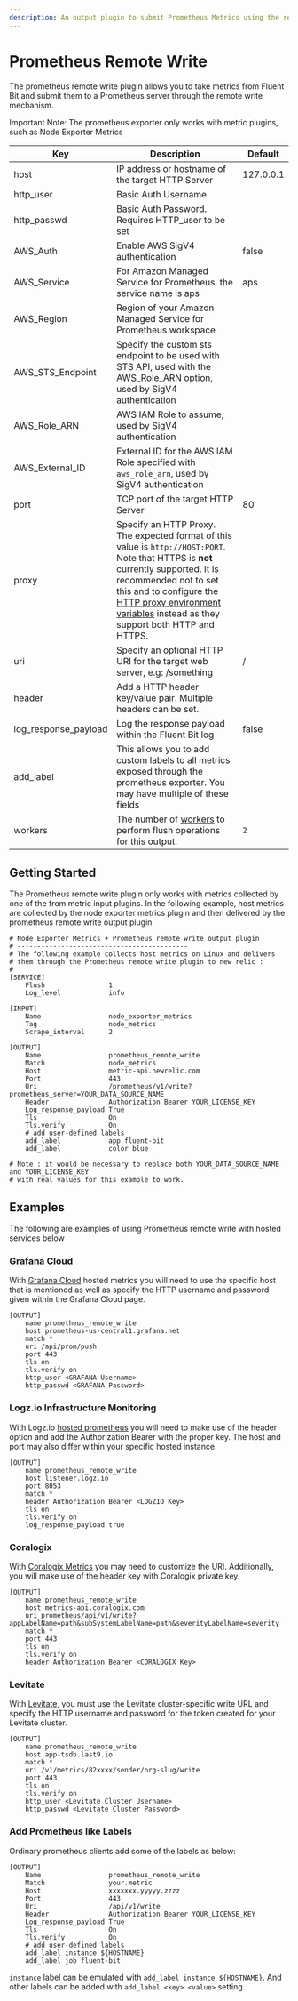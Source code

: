 ```yaml
---
description: An output plugin to submit Prometheus Metrics using the remote write protocol
---
```


# Prometheus Remote Write

The prometheus remote write plugin allows you to take metrics from Fluent Bit and submit them to a Prometheus server through the remote write mechanism.

Important Note: The prometheus exporter only works with metric plugins, such as Node Exporter Metrics

| Key                  | Description                                                                                                                                                                                                                                                            | Default   |
| -------------------- | ---------------------------------------------------------------------------------------------------------------------------------------------------------------------------------------------------------------------------------------------------------------------- | --------- |
| host                 | IP address or hostname of the target HTTP Server                                                                                                                                                                                                                       | 127.0.0.1 |
| http_user            | Basic Auth Username                                                                                                                                                                                                                                                    |           |
| http_passwd          | Basic Auth Password. Requires HTTP_user to be set                                                                                                                                                                                                                      |           |
| AWS\_Auth                  | Enable AWS SigV4 authentication                                                                                                                                                                                                                                                                                                    | false     |
| AWS\_Service               | For Amazon Managed Service for Prometheus, the service name is aps                                                                                                                   | aps          |
| AWS\_Region                | Region of your Amazon Managed Service for Prometheus workspace                                                                                                                                                                                                                                                               |           |
| AWS\_STS\_Endpoint         | Specify the custom sts endpoint to be used with STS API, used with the AWS_Role_ARN option, used by SigV4 authentication                                                                                                                                                                                                           |           |
| AWS\_Role\_ARN             | AWS IAM Role to assume, used by SigV4 authentication                                                                                                                                                                                                                                                                               |           |
| AWS\_External\_ID          | External ID for the AWS IAM Role specified with `aws_role_arn`, used by SigV4 authentication                                                                                                                                                                                                                                       |           |
| port                 | TCP port of the target HTTP Server                                                                                                                                                                                                                                     | 80        |
| proxy                | Specify an HTTP Proxy. The expected format of this value is `http://HOST:PORT`. Note that HTTPS is **not** currently supported. It is recommended not to set this and to configure the [HTTP proxy environment variables](https://docs.fluentbit.io/manual/administration/http-proxy) instead as they support both HTTP and HTTPS. |           |
| uri                  | Specify an optional HTTP URI for the target web server, e.g: /something                                                                                                                                                                                                | /         |
| header               | Add a HTTP header key/value pair. Multiple headers can be set.                                                                                                                                                                                                         |           |
| log_response_payload | Log the response payload within the Fluent Bit log                                                                                                                                                                                                                     | false     |
| add_label            | This allows you to add custom labels to all metrics exposed through the prometheus exporter. You may have multiple of these fields                                                                                                                                     |           |
| workers | The number of [workers](../../administration/multithreading.md#outputs) to perform flush operations for this output. | `2` |

## Getting Started

The Prometheus remote write plugin only works with metrics collected by one of the from metric input plugins. In the following example, host metrics are collected by the node exporter metrics plugin and then delivered by the prometheus remote write output plugin.

```
# Node Exporter Metrics + Prometheus remote write output plugin
# -------------------------------------------
# The following example collects host metrics on Linux and delivers
# them through the Prometheus remote write plugin to new relic :
#
[SERVICE]
    Flush                1
    Log_level            info

[INPUT]
    Name                 node_exporter_metrics
    Tag                  node_metrics
    Scrape_interval      2

[OUTPUT]
    Name                 prometheus_remote_write
    Match                node_metrics
    Host                 metric-api.newrelic.com
    Port                 443
    Uri                  /prometheus/v1/write?prometheus_server=YOUR_DATA_SOURCE_NAME
    Header               Authorization Bearer YOUR_LICENSE_KEY
    Log_response_payload True
    Tls                  On
    Tls.verify           On
    # add user-defined labels
    add_label            app fluent-bit
    add_label            color blue

# Note : it would be necessary to replace both YOUR_DATA_SOURCE_NAME and YOUR_LICENSE_KEY
# with real values for this example to work.
```

## Examples

The following are examples of using Prometheus remote write with hosted services below

### Grafana Cloud

With [Grafana Cloud](https://grafana.com/products/cloud/) hosted metrics you will need to use the specific host that is mentioned as well as specify the HTTP username and password given within the Grafana Cloud page.

```
[OUTPUT]
    name prometheus_remote_write
    host prometheus-us-central1.grafana.net
    match *
    uri /api/prom/push
    port 443
    tls on
    tls.verify on
    http_user <GRAFANA Username>
    http_passwd <GRAFANA Password>
```

### Logz.io Infrastructure Monitoring

With Logz.io [hosted prometheus](https://logz.io/solutions/infrastructure-monitoring/) you will need to make use of the header option and add the Authorization Bearer with the proper key. The host and port may also differ within your specific hosted instance.

```
[OUTPUT]
    name prometheus_remote_write
    host listener.logz.io
    port 8053
    match *
    header Authorization Bearer <LOGZIO Key>
    tls on
    tls.verify on
    log_response_payload true
```

### Coralogix

With [Coralogix Metrics](https://coralogix.com/platform/metrics/) you may need to customize the URI. Additionally, you will make use of the header key with Coralogix private key.

```
[OUTPUT]
    name prometheus_remote_write
    host metrics-api.coralogix.com
    uri prometheus/api/v1/write?appLabelName=path&subSystemLabelName=path&severityLabelName=severity
    match *
    port 443
    tls on
    tls.verify on
    header Authorization Bearer <CORALOGIX Key>
```

### Levitate

With [Levitate](https://last9.io/levitate-tsdb), you must use the Levitate cluster-specific write URL and specify the HTTP username and password for the token created for your Levitate cluster.

```
[OUTPUT]
    name prometheus_remote_write
    host app-tsdb.last9.io
    match *
    uri /v1/metrics/82xxxx/sender/org-slug/write
    port 443
    tls on
    tls.verify on
    http_user <Levitate Cluster Username>
    http_passwd <Levitate Cluster Password>
```

### Add Prometheus like Labels

Ordinary prometheus clients add some of the labels as below:

```
[OUTPUT]
    Name                 prometheus_remote_write
    Match                your.metric
    Host                 xxxxxxx.yyyyy.zzzz
    Port                 443
    Uri                  /api/v1/write
    Header               Authorization Bearer YOUR_LICENSE_KEY
    Log_response_payload True
    Tls                  On
    Tls.verify           On
    # add user-defined labels
    add_label instance ${HOSTNAME}
    add_label job fluent-bit
```

`instance` label can be emulated with `add_label instance ${HOSTNAME}`. And other labels can be added with `add_label <key> <value>` setting.
